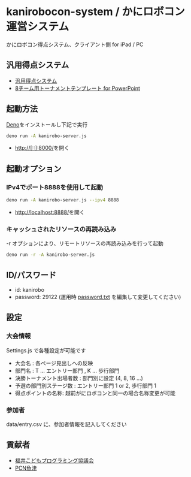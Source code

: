 # kanirobocon-system / かにロボコン運営システム

かにロボコン得点システム、クライアント側 for iPad / PC

## 汎用得点システム

- [汎用得点システム](https://fkpc.github.io/kanirobocon-system/static/score_3rd.html)
- [8チーム用トーナメントテンプレート for PowerPoint](https://fkpc.github.io/kanirobocon-system/tournament-template.pptx)

## 起動方法

[Deno](https://deno.land/)をインストールし下記で実行

```bash
deno run -A kanirobo-server.js
```

- [http://[::]:8000/](http://[::]:8000/)を開く

## 起動オプション

### IPv4でポート8888を使用して起動

```bash
deno run -A kanirobo-server.js --ipv4 8888
```

- [http://localhost:8888/](http://localhost:8888/)を開く

### キャッシュされたリソースの再読み込み

-r オプションにより、リモートリソースの再読み込みを行って起動

```bash
deno run -r -A kanirobo-server.js
```

## ID/パスワード

- id: kanirobo
- password: 29122 (運用時 [password.txt](password.txt)
  を編集して変更してください)

## 設定

### 大会情報

Settings.js で各種設定が可能です

- 大会名 : 各ページ見出しへの反映
- 部門名 : T ... エントリー部門 , K ... 歩行部門
- 決勝トーナメント出場者数 : 部門別に設定 (4, 8, 16 ...)
- 予選の部門別ステージ数 : エントリー部門 1 or 2, 歩行部門 1
- 得点ポイントの名称: 越前がにロボコンと同一の場合名称変更が可能

### 参加者

data/entry.csv に、参加者情報を記入してください

## 貢献者

- [福井こどもプログラミング協議会](https://fkpc.github.io/)
- [PCN魚津](https://pcn-uozu.com/)
